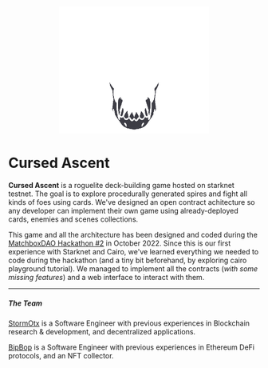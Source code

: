 <p align="center">
  <img width="300" src="/static/images/cursed_skull_fit.png">
</p>

# Cursed Ascent

**Cursed Ascent** is a roguelite deck-building game hosted on starknet testnet. The goal is to explore procedurally generated spires and fight all kinds of foes using cards.
We've designed an open contract achitecture so any developer can implement their own game using already-deployed cards, enemies and scenes collections.

This game and all the architecture has been designed and coded during the [MatchboxDAO Hackathon #2](https://golden-racer-395.notion.site/MatchboxDAO-Virtual-Hackathon-2-c811b98546144251bcbba725fe6d787d) in October 2022.
Since this is our first experience with Starknet and Cairo, we've learned everything we needed to code during the hackathon (and a tiny bit beforehand, by exploring cairo playground tutorial).
We managed to implement all the contracts (_with some missing features_) and a web interface to interact with them.

---

##### The Team

[StormOtx](https://github.com/StormOtx) is a Software Engineer with previous experiences in Blockchain research & development, and decentralized applications.

[BipBop](https://github.com/bipbipbopbop) is a Software Engineer with previous experiences in Ethereum DeFi protocols, and an NFT collector.
